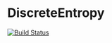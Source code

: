 # DiscreteEntropy

[![Build Status](https://github.com/kellino/DiscreteEntropy.jl/actions/workflows/CI.yml/badge.svg?branch=main)](https://github.com/kellino/DiscreteEntropy.jl/actions/workflows/CI.yml?query=branch%3Amain)
